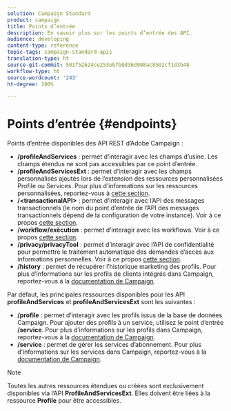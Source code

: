 ```yaml
---
solution: Campaign Standard
product: campaign
title: Points d’entrée
description: En savoir plus sur les points d’entrée des API.
audience: developing
content-type: reference
topic-tags: campaign-standard-apis
translation-type: ht
source-git-commit: 501f52624ce253eb7b0d36d908ac8502cf1d3b48
workflow-type: ht
source-wordcount: '243'
ht-degree: 100%

---
```



# Points d’entrée {#endpoints}

Points d’entrée disponibles des API REST d’Adobe Campaign :

* **/profileAndServices** : permet d’interagir avec les champs d’usine. Les champs étendus ne sont pas accessibles par ce point d’entrée.
* **/profileAndServicesExt** : permet d’interagir avec les champs personnalisés ajoutés lors de l’extension des ressources personnalisées Profile ou Services. Pour plus d’informations sur les ressources personnalisées, reportez-vous à [cette section](../../api/using/custom-resources.md).
* **/&lt;transactionalAPI>** : permet d’interagir avec l’API des messages transactionnels (le nom du point d’entrée de l’API des messages transactionnels dépend de la configuration de votre instance). Voir à ce propos [cette section](../../api/using/managing-transactional-messages.md).
* **/workflow/exécution** : permet d’interagir avec les workflows. Voir à ce propos [cette section](../../api/using/controlling-a-workflow.md).
* **/privacy/privacyTool** : permet d’interagir avec l’API de confidentialité pour permettre le traitement automatique des demandes d’accès aux informations personnelles. Voir à ce propos [cette section](../../api/using/creating-a-privacy-request.md).
* **/history** : permet de récupérer l’historique marketing des profils. Pour plus d’informations sur les profils de clients intégrés dans Campaign, reportez-vous à la [documentation de Campaign](https://helpx.adobe.com/fr/campaign/standard/audiences/using/integrated-customer-profile.html).

Par défaut, les principales ressources disponibles pour les API **profileAndServices** et **profileAndServicesExt** sont les suivantes :

* **/profile** : permet d’interagir avec les profils issus de la base de données Campaign. Pour ajouter des profils à un service, utilisez le point d’entrée **/service**. Pour plus d’informations sur les profils dans Campaign, reportez-vous à la [documentation de Campaign](https://helpx.adobe.com/fr/campaign/standard/audiences/using/about-profiles.html).
* **/service** : permet de gérer les services d’abonnement. Pour plus d’informations sur les services dans Campaign, reportez-vous à la [documentation de Campaign](https://helpx.adobe.com/fr/campaign/standard/audiences/using/creating-a-service.html).

>[!NOTE]
>
>Toutes les autres ressources étendues ou créées sont exclusivement disponibles via l’API **ProfileAndServicesExt**. Elles doivent être liées à la ressource **Profile** pour être accessibles.
